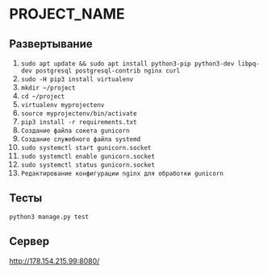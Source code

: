 # PROJECT_NAME

## Развертывание

1. `sudo apt update && sudo apt install python3-pip python3-dev libpq-dev postgresql postgresql-contrib nginx curl`
2. `sudo -H pip3 install virtualenv`
3. `mkdir ~/project`
4. `cd ~/project`
5. `virtualenv myprojectenv`
6. `source myprojectenv/bin/activate`
7. `pip3 install -r requirements.txt`
8. `Создание файла сокета gunicorn`
9. `Создание служебного файла systemd`
10. `sudo systemctl start gunicorn.socket`
11. `sudo systemctl enable gunicorn.socket`
12. `sudo systemctl status gunicorn.socket`
13. `Редактирование конфигурации nginx для обработки gunicorn`

## Тесты

`python3 manage.py test`

## Сервер
http://178.154.215.99:8080/

